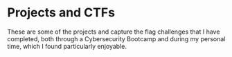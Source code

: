 # Projects and CTFs

These are some of the projects and capture the flag challenges that I have completed, both through a Cybersecurity Bootcamp and during my personal time, which I found particularly enjoyable.

